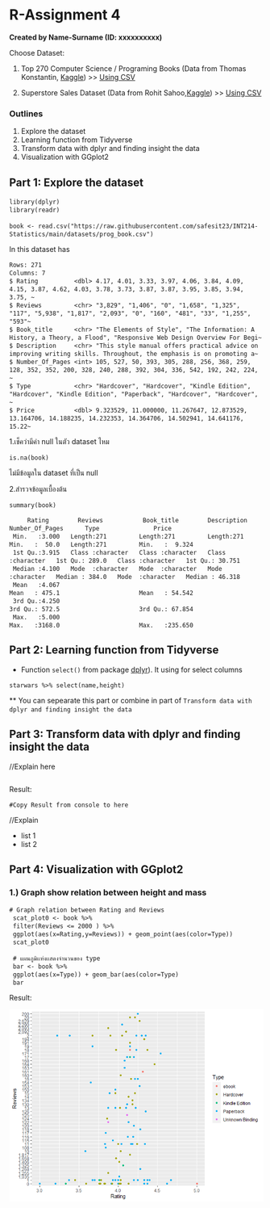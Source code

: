 # R-Assignment 4

**Created by Name-Surname (ID: xxxxxxxxxx)**

Choose Dataset:
1. Top 270 Computer Science / Programing Books (Data from Thomas Konstantin, [Kaggle](https://www.kaggle.com/thomaskonstantin/top-270-rated-computer-science-programing-books)) >> [Using CSV](https://raw.githubusercontent.com/safesit23/INT214-Statistics/main/datasets/prog_book.csv)

2. Superstore Sales Dataset (Data from Rohit Sahoo,[Kaggle](https://www.kaggle.com/rohitsahoo/sales-forecasting)) >> [Using CSV](https://raw.githubusercontent.com/safesit23/INT214-Statistics/main/datasets/superstore_sales.csv)


### Outlines
1. Explore the dataset
2. Learning function from Tidyverse
3. Transform data with dplyr and finding insight the data
4. Visualization with GGplot2

## Part 1: Explore the dataset

```
library(dplyr)
library(readr)

book <- read.csv("https://raw.githubusercontent.com/safesit23/INT214-Statistics/main/datasets/prog_book.csv")
```
In this dataset has

```
Rows: 271
Columns: 7
$ Rating          <dbl> 4.17, 4.01, 3.33, 3.97, 4.06, 3.84, 4.09, 4.15, 3.87, 4.62, 4.03, 3.78, 3.73, 3.87, 3.87, 3.95, 3.85, 3.94, 3.75, ~
$ Reviews         <chr> "3,829", "1,406", "0", "1,658", "1,325", "117", "5,938", "1,817", "2,093", "0", "160", "481", "33", "1,255", "593"~
$ Book_title      <chr> "The Elements of Style", "The Information: A History, a Theory, a Flood", "Responsive Web Design Overview For Begi~
$ Description     <chr> "This style manual offers practical advice on improving writing skills. Throughout, the emphasis is on promoting a~
$ Number_Of_Pages <int> 105, 527, 50, 393, 305, 288, 256, 368, 259, 128, 352, 352, 200, 328, 240, 288, 392, 304, 336, 542, 192, 242, 224, ~
$ Type            <chr> "Hardcover", "Hardcover", "Kindle Edition", "Hardcover", "Kindle Edition", "Paperback", "Hardcover", "Hardcover", ~
$ Price           <dbl> 9.323529, 11.000000, 11.267647, 12.873529, 13.164706, 14.188235, 14.232353, 14.364706, 14.502941, 14.641176, 15.22~
```
1.เช็คว่ามีค่า null ในตัว dataset ไหม

```
is.na(book)
```
ไม่มีข้อมูลใน dataset ที่เป็น null

2.สำรวจข้อมูลเบื้องต้น

```
summary(book)
```

```
     Rating        Reviews           Book_title        Description        Number_Of_Pages      Type               Price        
 Min.   :3.000   Length:271         Length:271         Length:271         Min.   :  50.0   Length:271         Min.   :  9.324  
 1st Qu.:3.915   Class :character   Class :character   Class :character   1st Qu.: 289.0   Class :character   1st Qu.: 30.751  
 Median :4.100   Mode  :character   Mode  :character   Mode  :character   Median : 384.0   Mode  :character   Median : 46.318  
 Mean   :4.067                                                            Mean   : 475.1                      Mean   : 54.542  
 3rd Qu.:4.250                                                            3rd Qu.: 572.5                      3rd Qu.: 67.854  
 Max.   :5.000                                                            Max.   :3168.0                      Max.   :235.650  
 ```

## Part 2: Learning function from Tidyverse

- Function `select()` from package [dplyr](https://dplyr.tidyverse.org/articles/dplyr.html#select-columns-with-select)). It using for select columns

```
starwars %>% select(name,height)
```
** You can sepearate this part or combine in part of `Transform data with dplyr and finding insight the data`

## Part 3: Transform data with dplyr and finding insight the data

//Explain here

```

```

Result:

```
#Copy Result from console to here
```
//Explain

- list 1
- list 2

## Part 4: Visualization with GGplot2
### 1.) Graph show relation between height and mass
```
# Graph relation between Rating and Reviews
 scat_plot0 <- book %>% 
 filter(Reviews <= 2000 ) %>% 
 ggplot(aes(x=Rating,y=Reviews)) + geom_point(aes(color=Type))
 scat_plot0
 
 # แผนภูมิเเท่งเเสดงจำนวนของ type 
 bar <- book %>% 
 ggplot(aes(x=Type)) + geom_bar(aes(color=Type)
 bar
```
Result:

![scat_plot0](scat_plot0.png)


